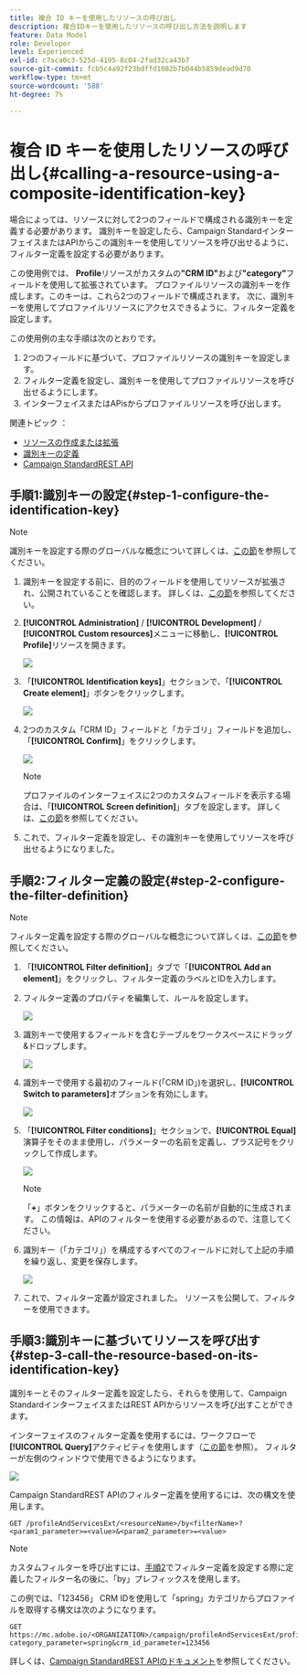 ```yaml
---
title: 複合 ID キーを使用したリソースの呼び出し
description: 複合IDキーを使用したリソースの呼び出し方法を説明します
feature: Data Model
role: Developer
level: Experienced
exl-id: c7aca0c3-525d-4195-8c04-2fad32ca43b7
source-git-commit: fcb5c4a92f23bdffd1082b7b044b5859dead9d70
workflow-type: tm+mt
source-wordcount: '588'
ht-degree: 7%

---
```


# 複合 ID キーを使用したリソースの呼び出し{#calling-a-resource-using-a-composite-identification-key}

場合によっては、リソースに対して2つのフィールドで構成される識別キーを定義する必要があります。 識別キーを設定したら、Campaign StandardインターフェイスまたはAPIからこの識別キーを使用してリソースを呼び出せるように、フィルター定義を設定する必要があります。

この使用例では、 **Profile**&#x200B;リソースがカスタムの&#x200B;**&quot;CRM ID&quot;**&#x200B;および&#x200B;**&quot;category&quot;**&#x200B;フィールドを使用して拡張されています。 プロファイルリソースの識別キーを作成します。このキーは、これら2つのフィールドで構成されます。 次に、識別キーを使用してプロファイルリソースにアクセスできるように、フィルター定義を設定します。

この使用例の主な手順は次のとおりです。

1. 2つのフィールドに基づいて、プロファイルリソースの識別キーを設定します。
1. フィルター定義を設定し、識別キーを使用してプロファイルリソースを呼び出せるようにします。
1. インターフェイスまたはAPisからプロファイルリソースを呼び出します。

関連トピック ： 

* [リソースの作成または拡張](../../developing/using/creating-or-extending-the-resource.md)
* [識別キーの定義](../../developing/using/configuring-the-resource-s-data-structure.md#defining-identification-keys)
* [Campaign StandardREST API](../../api/using/get-started-apis.md)

## 手順1:識別キーの設定{#step-1-configure-the-identification-key}

>[!NOTE]
> 識別キーを設定する際のグローバルな概念について詳しくは、[この節](../../developing/using/configuring-the-resource-s-data-structure.md#defining-identification-keys)を参照してください。

1. 識別キーを設定する前に、目的のフィールドを使用してリソースが拡張され、公開されていることを確認します。 詳しくは、[この節](../../developing/using/creating-or-extending-the-resource.md)を参照してください。

1. **[!UICONTROL Administration]** / **[!UICONTROL Development]** / **[!UICONTROL Custom resources]**&#x200B;メニューに移動し、**[!UICONTROL Profile]**&#x200B;リソースを開きます。

   ![](assets/uc_idkey1.png)

1. 「**[!UICONTROL Identification keys]**」セクションで、「**[!UICONTROL Create element]**」ボタンをクリックします。

   ![](assets/uc_idkey2.png)

1. 2つのカスタム「CRM ID」フィールドと「カテゴリ」フィールドを追加し、「**[!UICONTROL Confirm]**」をクリックします。

   ![](assets/uc_idkey3.png)

   >[!NOTE]
   > プロファイルのインターフェイスに2つのカスタムフィールドを表示する場合は、「**[!UICONTROL Screen definition]**」タブを設定します。 詳しくは、[この節](../../developing/using/configuring-the-screen-definition.md)を参照してください。

1. これで、フィルター定義を設定し、その識別キーを使用してリソースを呼び出せるようになりました。

## 手順2:フィルター定義の設定{#step-2-configure-the-filter-definition}

>[!NOTE]
> フィルター定義を設定する際のグローバルな概念について詳しくは、[この節](../../developing/using/configuring-filter-definition.md)を参照してください。

1. 「**[!UICONTROL Filter definition]**」タブで「**[!UICONTROL Add an element]**」をクリックし、フィルター定義のラベルとIDを入力します。

1. フィルター定義のプロパティを編集して、ルールを設定します。

   ![](assets/uc_idkey4.png)

1. 識別キーで使用するフィールドを含むテーブルをワークスペースにドラッグ&amp;ドロップします。

   ![](assets/uc_idkey5.png)

1. 識別キーで使用する最初のフィールド(「CRM ID」)を選択し、**[!UICONTROL Switch to parameters]**&#x200B;オプションを有効にします。

   ![](assets/uc_idkey6.png)

1. 「**[!UICONTROL Filter conditions]**」セクションで、**[!UICONTROL Equal]**&#x200B;演算子をそのまま使用し、パラメーターの名前を定義し、プラス記号をクリックして作成します。

   ![](assets/uc_idkey7.png)

   >[!NOTE]
   > 「**+**」ボタンをクリックすると、パラメーターの名前が自動的に生成されます。 この情報は、APIのフィルターを使用する必要があるので、注意してください。

1. 識別キー（「カテゴリ」）を構成するすべてのフィールドに対して上記の手順を繰り返し、変更を保存します。

   ![](assets/uc_idkey8.png)

1. これで、フィルター定義が設定されました。 リソースを公開して、フィルターを使用できます。

## 手順3:識別キーに基づいてリソースを呼び出す{#step-3-call-the-resource-based-on-its-identification-key}

識別キーとそのフィルター定義を設定したら、それらを使用して、Campaign StandardインターフェイスまたはREST APIからリソースを呼び出すことができます。

インターフェイスのフィルター定義を使用するには、ワークフローで&#x200B;**[!UICONTROL Query]**&#x200B;アクティビティを使用します（[この節](../../automating/using/query.md)を参照）。 フィルターが左側のウィンドウで使用できるようになります。

![](assets/uc_idkey9.png)

Campaign StandardREST APIのフィルター定義を使用するには、次の構文を使用します。

```
GET /profileAndServicesExt/<resourceName>/by<filterName>?<param1_parameter>=<value>&<param2_parameter>=<value>
```

>[!NOTE]
>カスタムフィルターを呼び出すには、[手順2](../../developing/using/uc-calling-resource-id-key.md#step-2-configure-the-filter-definition)でフィルター定義を設定する際に定義したフィルター名の後に、「by」プレフィックスを使用します。

この例では、「123456」 CRM IDを使用して「spring」カテゴリからプロファイルを取得する構文は次のようになります。

```
GET https://mc.adobe.io/<ORGANIZATION>/campaign/profileAndServicesExt/profile/byidentification_key?category_parameter=spring&crm_id_parameter=123456
```

詳しくは、[Campaign StandardREST APIのドキュメント](../../api/using/filtering.md)を参照してください。
